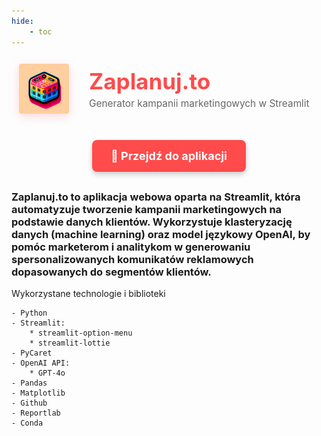 ```yaml
---
hide:
    - toc
---
```

<div style="display: flex; align-items: center; gap: 20px; margin-bottom: 30px;">
    <img src="zaplanuj_to.png" 
         width="80" 
         style="background-color: transparent; 
                border-radius: 16px; 
                padding: 12px;
                filter: drop-shadow(0 4px 8px rgba(255, 75, 75, 0.2));
                flex-shrink: 0;">
    <div>
        <h1 style="margin: 0; font-size: 2.5em; color: #ff4b4b;">Zaplanuj.to</h1>
        <p style="margin: 5px 0 0 0; color: #666; font-size: 1.1em;">Generator kampanii marketingowych w Streamlit</p>
    </div>
</div>

<div style="text-align: center; margin: 30px 0;">
    <a href="https://zaplanujto.streamlit.app/" 
       target="_blank" 
       rel="noopener noreferrer"
       style="display: inline-block; 
              background-color: #ff4b4b; 
              color: white; 
              padding: 15px 30px; 
              text-decoration: none; 
              border-radius: 8px; 
              font-size: 18px; 
              font-weight: bold;
              box-shadow: 0 4px 8px rgba(0,0,0,0.2);
              transition: all 0.3s ease;">
        🔗 Przejdź do aplikacji
    </a>
</div>

### **Zaplanuj.to** to aplikacja webowa oparta na Streamlit, która automatyzuje tworzenie kampanii marketingowych na podstawie danych klientów. Wykorzystuje klasteryzację danych (machine learning) oraz model językowy OpenAI, by pomóc marketerom i analitykom w generowaniu spersonalizowanych komunikatów reklamowych dopasowanych do segmentów klientów.

<div class="grid" markdown>
    Wykorzystane technologie i biblioteki

    - Python
    - Streamlit:
        * streamlit-option-menu
        * streamlit-lottie
    - PyCaret
    - OpenAI API:
        * GPT-4o
    - Pandas
    - Matplotlib
    - Github
    - Reportlab
    - Conda
</div>